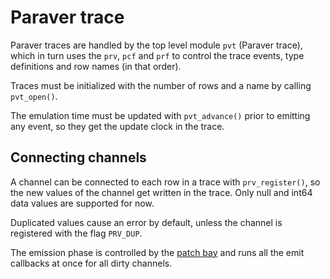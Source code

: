 # Paraver trace

Paraver traces are handled by the top level module `pvt` (Paraver trace), which
in turn uses the `prv`, `pcf` and `prf` to control the trace events, type
definitions and row names (in that order).

Traces must be initialized with the number of rows and a name by calling
`pvt_open()`.

The emulation time must be updated with `pvt_advance()` prior to emitting any
event, so they get the update clock in the trace.

## Connecting channels

A channel can be connected to each row in a trace with `prv_register()`, so the
new values of the channel get written in the trace. Only null and int64 data
values are supported for now.

Duplicated values cause an error by default, unless the channel is registered
with the flag `PRV_DUP`.

The emission phase is controlled by the [patch bay](../patchbay) and runs all
the emit callbacks at once for all dirty channels.
